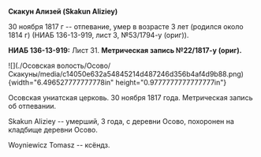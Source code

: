 **Скакун Ализей (Skakun Aliziey)**

30 ноября 1817 г -- отпевание, умер в возрасте 3 лет (родился около 1814
г) (НИАБ 136-13-919, лист 3, №53/1794-у (ориг)).

**НИАБ 136-13-919:** Лист 31. **Метрическая запись №22/1817-у (ориг).**

![](./Осовская волость/Осово/Скакуны/media/c14050e632a54845214d487246d356b4af4d9b88.png){width="6.496527777777778in"
height="0.9777777777777777in"}

Осовская униатская церковь. 30 ноября 1817 года. Метрическая запись об
отпевании.

Skakun Aliziey -- умерший, 3 года, с деревни Осово, похоронен на
кладбище деревни Осово.

Woyniewicz Tomasz -- ксёндз.
